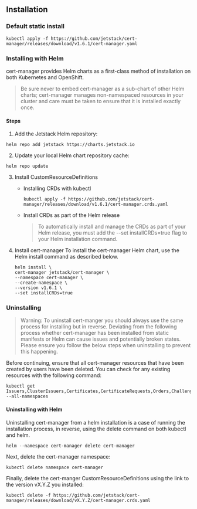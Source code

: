 ## Installation

### Default static install

```
kubectl apply -f https://github.com/jetstack/cert-manager/releases/download/v1.6.1/cert-manager.yaml
```

### Installing with Helm

cert-manager provides Helm charts as a first-class method of installation on both Kubernetes and OpenShift.

> Be sure never to embed cert-manager as a sub-chart of other Helm charts; cert-manager manages non-namespaced resources in your cluster and care must be taken to ensure that it is installed exactly once.

#### Steps

1. Add the Jetstack Helm repository:

```
helm repo add jetstack https://charts.jetstack.io
```

2. Update your local Helm chart repository cache:

```
helm repo update
```

3. Install CustomResourceDefinitions

   - Installing CRDs with kubectl
     ```
     kubectl apply -f https://github.com/jetstack/cert-manager/releases/download/v1.6.1/cert-manager.crds.yaml
     ```
   - Install CRDs as part of the Helm release
     > To automatically install and manage the CRDs as part of your Helm release, you must add the --set installCRDs=true flag to your Helm installation command.

4. Install cert-manager
   To install the cert-manager Helm chart, use the Helm install command as described below.

   ```
   helm install \
   cert-manager jetstack/cert-manager \
   --namespace cert-manager \
   --create-namespace \
   --version v1.6.1 \
   --set installCRDs=true
   ```

### Uninstalling

> Warning: To uninstall cert-manger you should always use the same process for installing but in reverse. Deviating from the following process whether cert-manager has been installed from static manifests or Helm can cause issues and potentially broken states. Please ensure you follow the below steps when uninstalling to prevent this happening.

Before continuing, ensure that all cert-manager resources that have been created by users have been deleted. You can check for any existing resources with the following command:

```
kubectl get Issuers,ClusterIssuers,Certificates,CertificateRequests,Orders,Challenges --all-namespaces
```

#### Uninstalling with Helm
Uninstalling cert-manager from a helm installation is a case of running the installation process, in reverse, using the delete command on both kubectl and helm.

```
helm --namespace cert-manager delete cert-manager
```

Next, delete the cert-manager namespace:

```
kubectl delete namespace cert-manager
```

Finally, delete the cert-manger CustomResourceDefinitions using the link to the version vX.Y.Z you installed:

```
kubectl delete -f https://github.com/jetstack/cert-manager/releases/download/vX.Y.Z/cert-manager.crds.yaml
```
